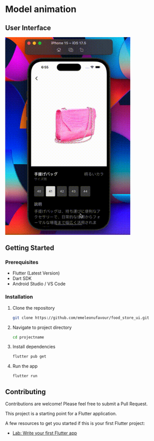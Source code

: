 # Model animation

<!-- For displaying a static screenshot -->
<!-- Make sure the path matches your image location -->
<!-- If your screenshot is in assets/screenshot.png, use: -->

## User Interface

<p style="line-height: 0;">
  <img src="assets/fit.gif" width="400" style="vertical-align: top;" />
</p>

## Getting Started

### Prerequisites

- Flutter (Latest Version)
- Dart SDK
- Android Studio / VS Code

### Installation

1. Clone the repository

   ```bash
   git clone https://github.com/emeleonufavour/food_store_ui.git
   ```

2. Navigate to project directory

   ```bash
   cd projectname
   ```

3. Install dependencies

   ```bash
   flutter pub get
   ```

4. Run the app
   ```bash
   flutter run
   ```

## Contributing

Contributions are welcome! Please feel free to submit a Pull Request.

This project is a starting point for a Flutter application.

A few resources to get you started if this is your first Flutter project:

- [Lab: Write your first Flutter app](https://docs.flutter.dev/get-started/codelab)
